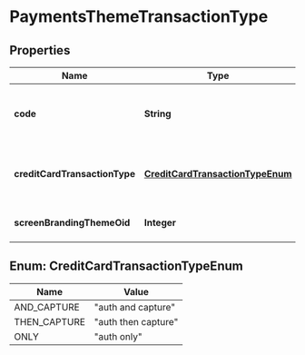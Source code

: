 
# PaymentsThemeTransactionType

## Properties
Name | Type | Description | Notes
------------ | ------------- | ------------- | -------------
**code** | **String** | External human readable identifier for a theme |  [optional]
**creditCardTransactionType** | [**CreditCardTransactionTypeEnum**](#CreditCardTransactionTypeEnum) | The credit card transaction type for this theme |  [optional]
**screenBrandingThemeOid** | **Integer** | Internal identifier for a theme |  [optional]


<a name="CreditCardTransactionTypeEnum"></a>
## Enum: CreditCardTransactionTypeEnum
Name | Value
---- | -----
AND_CAPTURE | &quot;auth and capture&quot;
THEN_CAPTURE | &quot;auth then capture&quot;
ONLY | &quot;auth only&quot;



